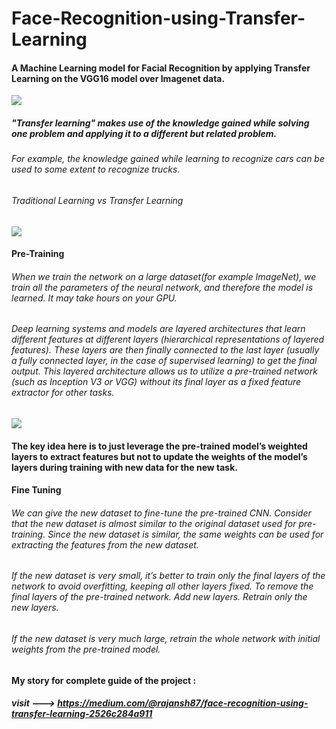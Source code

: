 # Face-Recognition-using-Transfer-Learning
#### A Machine Learning model for Facial Recognition by applying Transfer Learning on the VGG16 model over Imagenet data.

![](https://s3.ap-south-1.amazonaws.com/techleer/309.jpg)

##### "Transfer learning" makes use of the knowledge gained while solving one problem and applying it to a different but related problem.
###### For example, the knowledge gained while learning to recognize cars can be used to some extent to recognize trucks.

###### Traditional Learning vs Transfer Learning
![](https://miro.medium.com/max/1400/0*sBn3nEeL3iGiCb_X.png)
#### Pre-Training
###### When we train the network on a large dataset(for example ImageNet), we train all the parameters of the neural network, and therefore the model is learned. It may take hours on your GPU.
###### Deep learning systems and models are layered architectures that learn different features at different layers (hierarchical representations of layered features). These layers are then finally connected to the last layer (usually a fully connected layer, in the case of supervised learning) to get the final output. This layered architecture allows us to utilize a pre-trained network (such as Inception V3 or VGG) without its final layer as a fixed feature extractor for other tasks.
![](https://miro.medium.com/max/1400/0*pqgIixh63w78lbQj.png)
#### The key idea here is to just leverage the pre-trained model’s weighted layers to extract features but not to update the weights of the model’s layers during training with new data for the new task.
#### Fine Tuning
###### We can give the new dataset to fine-tune the pre-trained CNN. Consider that the new dataset is almost similar to the original dataset used for pre-training. Since the new dataset is similar, the same weights can be used for extracting the features from the new dataset.
###### If the new dataset is very small, it’s better to train only the final layers of the network to avoid overfitting, keeping all other layers fixed. To remove the final layers of the pre-trained network. Add new layers. Retrain only the new layers.
###### If the new dataset is very much large, retrain the whole network with initial weights from the pre-trained model.

#### My story for complete guide of the project : 
##### visit --->  https://medium.com/@rajansh87/face-recognition-using-transfer-learning-2526c284a911 

